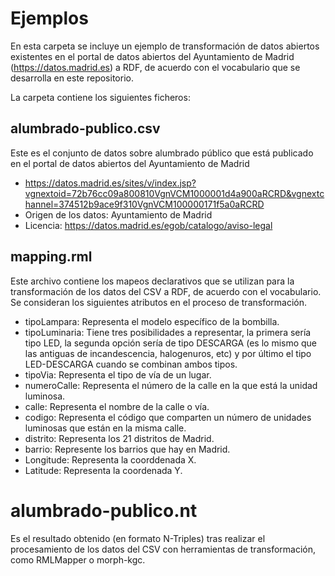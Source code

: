# Ejemplos
En esta carpeta se incluye un ejemplo de transformación de datos abiertos existentes en el portal de datos abiertos del Ayuntamiento de Madrid (https://datos.madrid.es) a RDF, de acuerdo con el vocabulario que se desarrolla en este repositorio. 

La carpeta contiene los siguientes ficheros:

## alumbrado-publico.csv
Este es el conjunto de datos sobre alumbrado público que está publicado en el portal de datos abiertos del Ayuntamiento de Madrid 
- https://datos.madrid.es/sites/v/index.jsp?vgnextoid=72b76cc09a800810VgnVCM1000001d4a900aRCRD&vgnextchannel=374512b9ace9f310VgnVCM100000171f5a0aRCRD
- Origen de los datos: Ayuntamiento de Madrid 
- Licencia: https://datos.madrid.es/egob/catalogo/aviso-legal

## mapping.rml
Este archivo contiene los mapeos declarativos que se utilizan para la transformación de los datos del CSV a RDF, de acuerdo con el vocabulario. Se consideran los siguientes atributos en el proceso de transformación.

  - tipoLampara: Representa el modelo específico de la bombilla.
  - tipoLuminaria: Tiene tres posibilidades a representar, la primera sería tipo LED, la segunda opción sería de tipo DESCARGA (es lo mismo que las antiguas de incandescencia, halogenuros, etc) y por último el tipo LED-DESCARGA cuando se combinan ambos tipos.
  - tipoVia: Representa el tipo de vía de un lugar.
  - numeroCalle: Representa el número de la calle en la que está la unidad luminosa.
  - calle: Representa el nombre de la calle o vía.
  - codigo: Representa el código que comparten un número de unidades luminosas que están en la misma calle.
  - distrito: Representa los 21 distritos de Madrid.
  - barrio: Represente los barrios que hay en Madrid.
  - Longitude: Representa la coorddenada X.
  - Latitude: Representa la coordenada Y.

# alumbrado-publico.nt
Es el resultado obtenido (en formato N-Triples) tras realizar el procesamiento de los datos del CSV con herramientas de transformación, como RMLMapper o morph-kgc.
